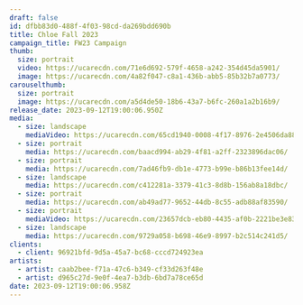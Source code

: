 ```yaml
---
draft: false
id: dfbb83d0-488f-4f03-98cd-da269bdd690b
title: Chloe Fall 2023
campaign_title: F﻿W23 Campaign
thumb:
  size: portrait
  video: https://ucarecdn.com/71e6d692-579f-4658-a242-354d45da5901/
  image: https://ucarecdn.com/4a82f047-c8a1-436b-abb5-85b32b7a0773/
carouselthumb:
  size: portrait
  image: https://ucarecdn.com/a5d4de50-18b6-43a7-b6fc-260a1a2b16b9/
release_date: 2023-09-12T19:00:06.950Z
media:
  - size: landscape
    mediaVideo: https://ucarecdn.com/65cd1940-0008-4f17-8976-2e4506da883c/
  - size: portrait
    media: https://ucarecdn.com/baacd994-ab29-4f81-a2ff-2323896dac06/
  - size: portrait
    media: https://ucarecdn.com/7ad46fb9-db1e-4773-b99e-b86b13fee14d/
  - size: landscape
    media: https://ucarecdn.com/c412281a-3379-41c3-8d8b-156ab8a18dbc/
  - size: portrait
    media: https://ucarecdn.com/ab49ad77-9652-44db-8c55-adb88af83590/
  - size: portrait
    mediaVideo: https://ucarecdn.com/23657dcb-eb80-4435-af0b-2221be3e83f6/
  - size: landscape
    media: https://ucarecdn.com/9729a058-b698-46e9-8997-b2c514c241d5/
clients:
  - client: 96921bfd-9d5a-45a7-bc68-cccd724923ea
artists:
  - artist: caab2bee-f71a-47c6-b349-cf33d263f48e
  - artist: d965c27d-9e0f-4ea7-b3db-6bd7a78ce65d
date: 2023-09-12T19:00:06.958Z
---
```

